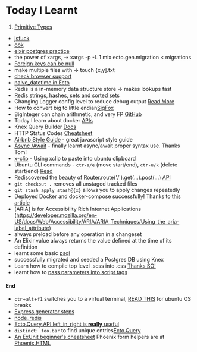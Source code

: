 Today I Learnt
===

1. [Primitive Types](https://hexdocs.pm/ecto/Ecto.Schema.html)
- [jsfuck](http://www.jsfuck.com/)
- [ook](https://www.splitbrain.org/services/ook)
- [elxir postgres practice](http://www.glydergun.com/diving-into-ecto/)
- the power of xargs, -> xargs -p -L 1 mix ecto.gen.migration < migrations
- [Foreign keys can be null](http://searchoracle.techtarget.com/answer/What-is-a-primary-key-Composite-PK-Foreign-key-Tuple)
- make multiple files with -> touch {x,y].txt
- [check browser support](https://caniuse.com/)
- [naive_datetime in Ecto](https://github.com/elixir-ecto/ecto/issues/1466)
- Redis is a in-memory data structure store -> makes lookups fast
- [Redis strings, hashes, sets and sorted sets](https://trello.com/c/chaFqznO)
- Changing Logger config level to reduce debug output [Read More](https://stackoverflow.com/questions/30297825/disable-elixir-ecto-debug-output)
- How to convert big to little endian[SigFox](https://digmat.freshdesk.com/support/solutions/articles/16000061215-decoding-the-oyster-sigfox-payload-examples)
- BigInteger can chain arithmetic, and very FP [GitHub](https://github.com/peterolson/BigInteger.js)
- Today I learn about docker [APIs](https://hub.docker.com/explore/)
- Knex Query Builder [Docs](http://knexjs.org/#Builder)
- HTTP Status Codes [Cheatsheet](https://httpstatuses.com/)
- [Airbnb Style Guide](https://github.com/airbnb/javascript#variables) - great javascript style guide
- [Async /Await](https://medium.com/@bluepnume/learn-about-promises-before-you-start-using-async-await-eb148164a9c8) - finally learnt async/await proper syntax use. Thanks Tom!
- [x-clip](https://askubuntu.com/questions/383462/unable-to-paste-with-xclip-outside-of-terminal) - Using xclip to paste into ubuntu clipboard
- Ubuntu CLI commands - `ctr-a/e` (move start/end), `ctr-u/k` (delete start/end) [Read](https://trello.com/c/5d7msXVC)
- Rediscovered the beauty of Router.route('/').get(...).post(...) [API](https://expressjs.com/en/guide/routing.html)
- `git checkout .` removes all unstaged tracked files
- `git stash apply stash@{x}` allows you to apply changes repeatedly
- Deployed Docker and docker-compose successfully! Thanks to [this article](https://medium.com/@nickpeleh/dockerizing-a-node-js-web-app-with-redis-and-postgresql-60ddc697b44)
- [ARIA] is for Accessibility Rich Internet Applications (https://developer.mozilla.org/en-US/docs/Web/Accessibility/ARIA/ARIA_Techniques/Using_the_aria-label_attribute)
- always preload before any operation in a changeset
- An Elixir value always returns the value defined at the time of its definition
- learnt some basic [psql](https://trello.com/c/3ZPR8Srg)
- successfully migrated and seeded a Postgres DB using Knex
- Learn how to compile top level .scss into .css [Thanks SO!](https://stackoverflow.com/questions/34896279/how-to-compile-scss-to-css-with-node-sass)
- learnt how to [pass parameters into script tags](https://stackoverflow.com/questions/16098397/pass-variables-to-javascript-in-expressjs)
#### End
- `ctr`+`alt`+`f1` switches you to a virtual terminal, [READ THIS](https://askubuntu.com/questions/474932/help-i-broke-ubuntu-by-uninstalling-compiz) for ubuntu OS breaks
- [Express generator steps](https://expressjs.com/en/starter/generator.html)
- [node_redis](https://github.com/NodeRedis/node_redis)
- [Ecto.Query.API.left_in_right is **really** useful](https://hexdocs.pm/ecto/Ecto.Query.API.html#in/2)
- `distinct: foo.bar` to find unique entries[Ecto.Query](https://hexdocs.pm/ecto/Ecto.Query.html#content)
- [An ExUnit beginner's cheatsheet](http://blog.lucidsimple.com/2016/01/31/exunit-cheat-sheet.html)
Phoenix form helpers are at [Phoenix.HTML](https://hexdocs.pm/phoenix_html/Phoenix.HTML.Form.html)
